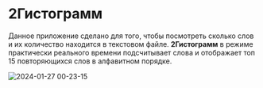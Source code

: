 # 2Гистограмм

Данное приложение сделано для того, чтобы посмотреть сколько слов и их количество находится в текстовом файле. **2Гистограмм** в режиме практически реального времени подсчитывает слова и отображает топ 15 повторяющихся слов в алфавитном порядке.

![2024-01-27 00-23-15](https://github.com/hsgPrikol/2_gis/assets/90676887/d1c53d4f-46c4-42ff-9958-a66d327bca3e)
